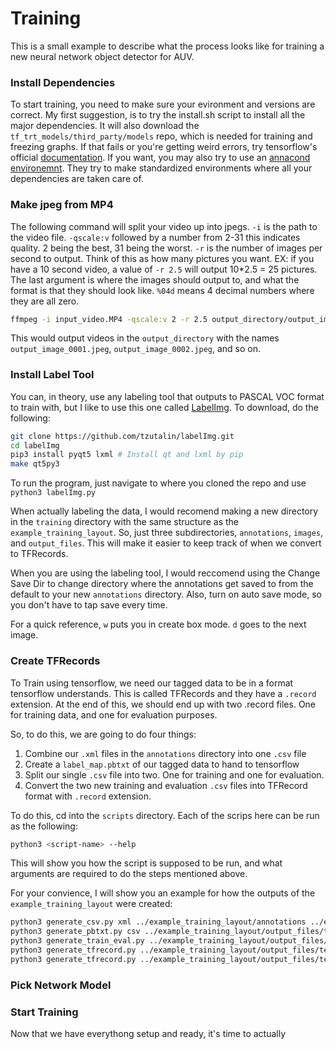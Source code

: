 # Training
This is a small example to describe what the process looks like for training a new neural network object detector for AUV. 

### Install Dependencies
To start training, you need to make sure your evironment and versions are correct. My first suggestion, is to try the install.sh script to install all the major dependencies. It will also download the `tf_trt_models/third_party/models` repo, which is needed for training and freezing graphs. If that fails or you're getting weird errors, try tensorflow's official [documentation](https://github.com/tensorflow/models/blob/master/research/object_detection/g3doc/installation.md). If you want, you may also try to use an [annacond environemnt](https://www.anaconda.com/tensorflow-in-anaconda/). They try to make standardized environments where all your dependencies are taken care of.

### Make jpeg from MP4
The following command will split your video up into jpegs. `-i` is the path to the video file. `-qscale:v` followed by a number from 2-31 this indicates quality. 2 being the best, 31 being the worst. `-r` is the number of images per second to output. Think of this as how many pictures you want. EX: if you have a 10 second video, a value of `-r 2.5` will output 10*2.5 = 25 pictures. The last argument is where the images should output to, and what the format is that they should look like. `%04d` means 4 decimal numbers where they are all zero.
```bash
ffmpeg -i input_video.MP4 -qscale:v 2 -r 2.5 output_directory/output_image_%04d.jpeg
```
This would output videos in the `output_directory` with the names `output_image_0001.jpeg`, `output_image_0002.jpeg`, and so on.

### Install Label Tool
You can, in theory, use any labeling tool that outputs to PASCAL VOC format to train with, but I like to use this one called [LabelImg](https://github.com/tzutalin/labelImg). To download, do the following:
```bash
git clone https://github.com/tzutalin/labelImg.git
cd labelImg
pip3 install pyqt5 lxml # Install qt and lxml by pip
make qt5py3
```
To run the program, just navigate to where you cloned the repo and use `python3 labelImg.py`

When actually labeling the data, I would recomend making a new directory in the `training` directory with the same structure as the `example_training_layout`. So, just three subdirectories, `annotations`, `images`, and `output_files`.  This will make it easier to keep track of when we convert to TFRecords.

When you are using the labeling tool, I would reccomend using the Change Save Dir to change directory where the annotations get saved to from the default to your new `annotations` directory. Also, turn on auto save mode, so you don't have to tap save every time. 

For a quick reference, `w` puts you in create box mode. `d` goes to the next image.

### Create TFRecords
To Train using tensorflow, we need our tagged data to be in a format tensorflow understands. This is called TFRecords and they have a `.record` extension. At the end of this, we should end up with two .record files. One for training data, and one for evaluation purposes. 

So, to do this, we are going to do four things:
  1. Combine our `.xml` files in the `annotations` directory into one `.csv` file
  2. Create a `label_map.pbtxt` of our tagged data to hand to tensorflow
  3. Split our single `.csv` file into two. One for training and one for evaluation.
  4. Convert the two new training and evaluation `.csv` files into TFRecord format with `.record` extension.

To do this, cd into the `scripts` directory. Each of the scrips here can be run as the following:
```bash
python3 <script-name> --help
```
This will show you how the script is supposed to be run, and what arguments are required to do the steps mentioned above.

For your convience, I will show you an example for how the outputs of the `example_training_layout` were created:
```bash
python3 generate_csv.py xml ../example_training_layout/annotations ../example_training_layout/output_files/test_csv.csv
python3 generate_pbtxt.py csv ../example_training_layout/output_files/test_csv.csv ../example_training_layout/output_files/label_map.pbtxt
python3 generate_train_eval.py ../example_training_layout/output_files/test_csv.csv 
python3 generate_tfrecord.py ../example_training_layout/output_files/test_csv_train.csv ../example_training_layout/output_files/label_map.pbtxt ../example_training_layout/images/ ../example_training_layout/output_files/example_train.record
python3 generate_tfrecord.py ../example_training_layout/output_files/test_csv_eval.csv ../example_training_layout/output_files/label_map.pbtxt ../example_training_layout/images/ ../example_training_layout/output_files/example_eval.record
```

### Pick Network Model


### Start Training
Now that we have everythong setup and ready, it's time to actually
